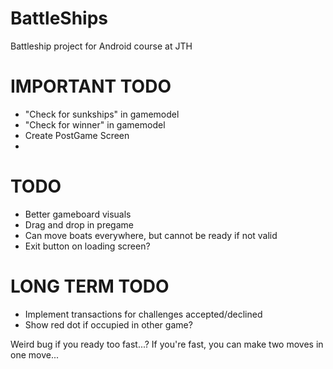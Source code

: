 # BattleShips
 Battleship project for Android course at JTH

# IMPORTANT TODO
- "Check for sunkships" in gamemodel
- "Check for winner" in gamemodel 
- Create PostGame Screen
- 

# TODO
- Better gameboard visuals
- Drag and drop in pregame
- Can move boats everywhere, but cannot be ready if not valid
- Exit button on loading screen?

# LONG TERM TODO
- Implement transactions for challenges accepted/declined
- Show red dot if occupied in other game?


Weird bug if you ready too fast...?
If you're fast, you can make two moves in one move...